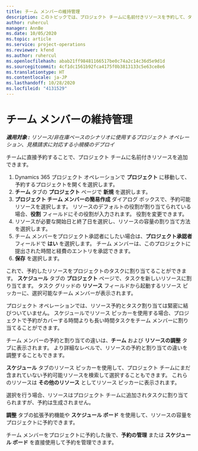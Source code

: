 ```yaml
---
title: チーム メンバーの維持管理
description: このトピックでは、プロジェクト チームに名前付きリソースを予約して、タスクに割り当てる方法を説明します。
author: ruhercul
manager: AnnBe
ms.date: 10/05/2020
ms.topic: article
ms.service: project-operations
ms.reviewer: kfend
ms.author: ruhercul
ms.openlocfilehash: abab21ff98481166517be0c74a2c14c36d5e9d1d
ms.sourcegitcommit: 4cf1dc1561b92fca4175f0b3813133c5e63ce8e6
ms.translationtype: HT
ms.contentlocale: ja-JP
ms.lasthandoff: 10/28/2020
ms.locfileid: "4131529"
---
```

# <a name="maintain-team-members"></a>チーム メンバーの維持管理

_**適用対象 :** リソース/非在庫ベースのシナリオに使用するプロジェクト オペレーション、見積請求に対応する小規模のデプロイ_

チームに直接予約することで、プロジェクト チームに名前付きリソースを追加できます。

1. Dynamics 365 プロジェクト オペレーションで **プロジェクト** に移動して、予約するプロジェクトを開くを選択します。
2. **チーム** タブの **プロジェクト** ページで **新規** を選択します。 
3. **プロジェクト チーム メンバーの簡易作成** ダイアログ ボックスで、予約可能リソースを選択します。 リソースのデフォルトの役割が割り当てられている場合、**役割** フィールドにその役割が入力されます。 役割を変更できます。 
4. リソースが必要な開始日と終了日を選択し、リソースの容量の割り当て方法を選択します。 
5. チーム メンバーをプロジェクト承認者にしたい場合は、**プロジェクト承認者** フィールドで **はい** を選択します。 チーム メンバーは、このプロジェクトに提出された時間と経費のエントリを承認できます。 
6. **保存** を選択します。

これで、予約したリソースをプロジェクトのタスクに割り当てることができます。 **スケジュール** タブの **プロジェクト** ページで、タスクを新しいリソースに割り当てます。 タスク グリッドの **リソース** フィールドから起動するリソース ピッカーに、選択可能なチーム メンバーが表示されます。


プロジェクト オペレーションでは、リソース予約とタスク割り当ては緊密に結びついていません。 スケジュールでリソース ピッカーを使用する場合、プロジェクトで予約がカバーする時間よりも長い時間タスクをチーム メンバーに割り当てることができます。

チーム メンバーの予約と割り当ての違いは、**チーム** および **リソースの調整** タブに表示されます。 より詳細なレベルで、リソースの予約と割り当ての違いを調整することもできます。

**スケジュール** タブのリソース ピッカーを使用して、プロジェクト チームにまだ含まれていない予約可能リソースを検索して選択することもできます。 これらのリソースは **その他のリソース** としてリソース ピッカーに表示されます。

選択を行う場合、リソースはプロジェクト チームに追加されタスクに割り当てられますが、予約は生成されません。

**調整** タブの拡張予約機能や **スケジュール ボード** を使用して、リソースの容量をプロジェクトに予約できます。

チーム メンバーをプロジェクトに予約した後で、**予約の管理** または **スケジュール ボード** を直接使用して予約を管理できます。
